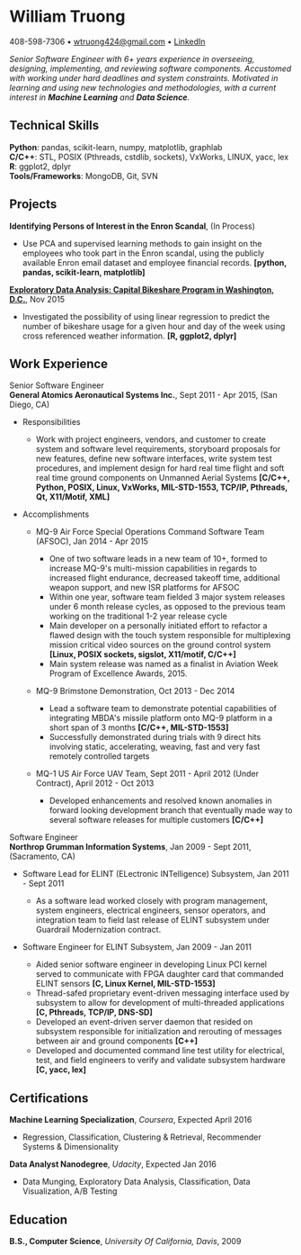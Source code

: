 William Truong
================

408-598-7306 • [wtruong424@gmail.com](wtruong424@gmail.com) • [LinkedIn](https://www.linkedin.com/in/william-truong-b1672910)

*Senior Software Engineer with 6+ years experience in overseeing, designing, implementing,
and reviewing software components. Accustomed with working under hard deadlines
and system constraints. Motivated in learning and using new technologies and
methodologies, with a current interest in **Machine Learning** and **Data Science**.*

Technical Skills
-----------------
**Python**: pandas, scikit-learn, numpy, matplotlib, graphlab  
**C/C++**: STL, POSIX (Pthreads, cstdlib, sockets), VxWorks, LINUX, yacc, lex  
**R**: ggplot2, dplyr  
**Tools/Frameworks**: MongoDB, Git, SVN  

Projects
--------
**Identifying Persons of Interest in the Enron Scandal**, (In Process)

* Use PCA and supervised learning methods to gain insight on the employees who
 took part in the Enron scandal, using the publicly available Enron email dataset
 and employee financial records. **[python, pandas, scikit-learn, matplotlib]**
 
**[Exploratory Data Analysis: Capital Bikeshare Program in Washington, D.C.](http://tinyurl.com/z23vm4l)**, Nov 2015

* Investigated the possibility of using linear regression to predict the number
of bikeshare usage for a given hour and day of the week using cross referenced
weather information. **[R, ggplot2, dplyr]**

Work Experience
---------------
Senior Software Engineer  
**General Atomics Aeronautical Systems Inc.**, Sept 2011 - Apr 2015, (San Diego, CA)

* Responsibilities
    - Work with project engineers, vendors, and customer to create system and
    software level requirements, storyboard proposals for new features, define
    new software interfaces, write system test procedures,
    and implement design for hard real time flight and soft real time ground
    components on Unmanned Aerial Systems 
    **[C/C++, Python, POSIX, Linux, VxWorks, MIL-STD-1553, TCP/IP,
    Pthreads, Qt, X11/Motif, XML]**

* Accomplishments
    - MQ-9 Air Force Special Operations Command Software Team (AFSOC), Jan 2014 - Apr 2015
        - One of two software leads in a new team of 10+, formed to increase
        MQ-9's multi-mission capabilities in regards to increased flight
        endurance, decreased takeoff time, additional weapon support,
        and new ISR platforms for AFSOC
        - Within one year, software team fielded 3 major system releases under
        6 month release cycles, as opposed to the previous team working on the
        traditional 1-2 year release cycle
        - Main developer on a personally initiated effort to refactor a flawed
        design with the touch system responsible for multiplexing mission
        critical video sources on the ground control system
        **[Linux, POSIX sockets, sigslot, X11/motif, C/C++]**
        - Main system release was named as a finalist in Aviation Week Program
        of Excellence Awards, 2015.

    - MQ-9 Brimstone Demonstration, Oct 2013 - Dec 2014
        -  Lead a software team to demonstrate potential capabilities of
           integrating MBDA's missile platform onto MQ-9 platform in a short
           span of 3 months **[C/C++, MIL-STD-1553]**
        -  Successfully demonstrated during trials with 9 direct hits involving
           static, accelerating, weaving, fast and very fast remotely
           controlled targets

    - MQ-1 US Air Force UAV Team, Sept 2011 - April 2012 (Under Contract), April 2012 - Oct 2013
        -  Developed enhancements and resolved known anomalies in forward
           looking development branch that eventually made way to several
           software releases for multiple customers **[C/C++]**

Software Engineer  
**Northrop Grumman Information Systems**, Jan 2009 - Sept 2011, (Sacramento, CA)

* Software Lead for ELINT (ELectronic INTelligence) Subsystem, Jan 2011 - Sept 2011
    - As a software lead worked closely with program management, 
    system engineers, electrical engineers, sensor operators, and integration
    team to field last release of ELINT subsystem under
    Guardrail Modernization contract.

* Software Engineer for ELINT Subsystem, Jan 2009 - Jan 2011
    - Aided senior software engineer in developing Linux PCI kernel served to
    communicate with FPGA daughter card that commanded ELINT sensors
    **[C, Linux Kernel, MIL-STD-1553]**
    - Thread-safed proprietary event-driven messaging interface used by
    subsystem to allow for development of multi-threaded applications
    **[C, Pthreads, TCP/IP, DNS-SD]**
    - Developed an event-driven server daemon that resided on subsystem
    responsible for initialization and rerouting of messages between air
    and ground components **[C++]**
    - Developed and documented command line test utility for electrical,
    test, and field engineers to verify and validate subsystem hardware
    **[C, yacc, lex]**

Certifications
---------
**Machine Learning Specialization**, *Coursera*, Expected April 2016

  - Regression, Classification, Clustering & Retrieval, Recommender Systems & Dimensionality

**Data Analyst Nanodegree**, *Udacity*, Expected Jan 2016  

  - Data Munging, Exploratory Data Analysis, Classification, Data Visualization, A/B Testing

Education
-----------
**B.S., Computer Science**, *University Of California, Davis*, 2009
